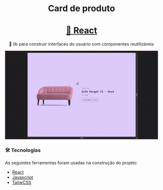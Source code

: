 <h1 align="center">Card de produto</h1>

<h1 align="center">
    <a href="https://pt-br.reactjs.org/">🔗 React</a>
</h1>
<p align="center">🚀 lib para construir interfaces do usuário com componentes reutilizáveis</p>

![](https://github.com/EduardoSchwanke/card_de_produto/blob/main/src/assets/desafiodois.gif)


### 🛠 Tecnologias

As seguintes ferramentas foram usadas na construção do projeto:

- [React](https://pt-br.reactjs.org/)
- [Javascript](https://www.javascript.com/)
- [TailwCSS](https://tailwindcss.com/)
